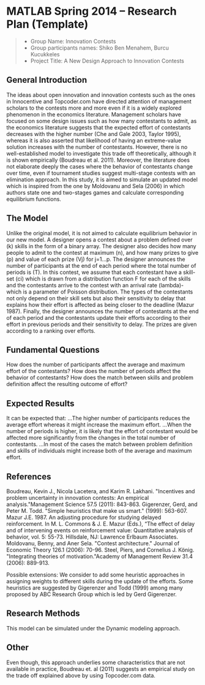 # MATLAB Spring 2014 – Research Plan (Template)

> * Group Name: Innovation Contests
> * Group participants names: Shiko Ben Menahem, Burcu Kucukkeles
> * Project Title: A New Design Approach to Innovation Contests 

## General Introduction

The ideas about open innovation and innovation contests such as the ones in Innocentive and Topcoder.com have directed attention of management scholars to the contests more and more even if it is a widely explored phenomenon in the economics literature. Management scholars have focused on some design issues such as how many contestants to admit, as the economics literature suggests that the expected effort of contestants decreases with the higher number (Che and Gale 2003, Taylor 1995), whereas it is also asserted that likelihood of having an extreme-value solution increases with the number of contestants. However, there is no well-established model to investigate this trade off theoretically, although it is shown empirically (Boudreau et al. 2011). Moreover, the literature does not elaborate deeply the cases where the behavior of contestants change over time, even if tournament studies suggest multi-stage contests with an elimination approach. In this study, it is aimed to simulate an updated model which is inspired from the one by Moldovanu and Sela (2006) in which authors state one and two-stages games and calculate corresponding equilibrium functions. 
## The Model

Unlike the original model, it is not aimed to calculate equilibrium behavior in our new model. A designer opens a contest about a problem defined over (k) skills in the form of a binary array. The designer also decides how many people to admit to the contest at maximum (n), and how many prizes to give (p) and value of each prize (Vj) for j=1…p.  The designer announces the number of participants at the end of each period where the total number of periods is (T). 
In this contest, we assume that each contestant have a skill-set (ci) which is drawn from a distribution function F for each of the skills and the contestants arrive to the contest with an arrival rate (lambda)- which is a parameter of Poisson distribution. The types of the contestants not only depend on their skill sets but also their sensitivity to delay that explains how their effort is affected as being closer to the deadline (Mazur 1987). Finally, the designer announces the number of contestants at the end of each period and the contestants update their efforts according to their effort in previous periods and their sensitivity to delay. The prizes are given according to a ranking over efforts. 


## Fundamental Questions

How does the number of participants affect the average and maximum effort of the contestants?
How does the number of periods affect the behavior of contestants?
How does the match between skills and problem definition affect the resulting outcome of effort?


## Expected Results

It can be expected that:
...The higher number of participants reduces the average effort whereas it might increase the maximum effort.
...When the number of periods is higher, it is likely that the effort of contestant would be affected more significantly from the changes in the total number of contestants. 
...In most of the cases the match between problem definition and skills of individuals might increase both of the average and maximum effort. 



## References 

Boudreau, Kevin J., Nicola Lacetera, and Karim R. Lakhani. "Incentives and problem uncertainty in innovation contests: An empirical analysis."Management Science 57.5 (2011): 843-863.
Gigerenzer, Gerd, and Peter M. Todd. "Simple heuristics that make us smart." (1999): 563-607.
Mazur J.E. 1987. An adjusting procedure for studying delayed reinforcement. In M. L. Commons & J. E. Mazur (Eds.), “The effect of delay and of intervening events on reinforcement value: Quantitative analysis of behavior, vol. 5: 55-73. Hillsdale, NJ: Lawrence Erlbaum Associates. 
Moldovanu, Benny, and Aner Sela. "Contest architecture." Journal of Economic Theory 126.1 (2006): 70-96.
Steel, Piers, and Cornelius J. König. "Integrating theories of motivation."Academy of Management Review 31.4 (2006): 889-913.

Possible extensions: We consider to add some heuristic approaches in assigning weights to different skills during the update of the efforts. Some heuristics are suggested by Gigerenzer and Todd (1999) among many proposed by ABC Research Group which is led by Gerd Gigerenzer. 



## Research Methods

This model can be simulated under the Dynamic modeling approach.


## Other

Even though, this approach underlies some characteristics that are not available in practice, Boudreau et. al (2011) suggests an empirical study on the trade off explained above by using Topcoder.com data.  
